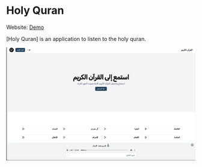 # Holy Quran

Website: [Demo](https://quran-lake.vercel.app)

[Holy Quran] is an application to listen to the holy quran.

![Holy Quran](./public/home.png)
